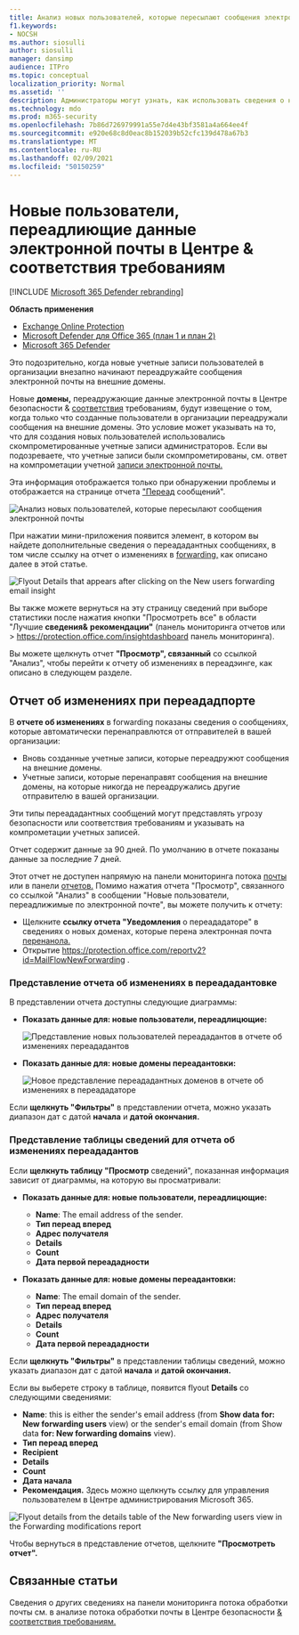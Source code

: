 ```yaml
---
title: Анализ новых пользователей, которые пересылают сообщения электронной почты
f1.keywords:
- NOCSH
ms.author: siosulli
author: siosulli
manager: dansimp
audience: ITPro
ms.topic: conceptual
localization_priority: Normal
ms.assetid: ''
description: Администраторы могут узнать, как использовать сведения о новых пользователях, которые перенаследуют данные электронной почты в Центре безопасности & соответствия требованиям, для изучения того, когда пользователи в своей организации перенаследуют сообщения в новые домены.
ms.technology: mdo
ms.prod: m365-security
ms.openlocfilehash: 7b86d726979991a55e7d4e43bf3581a4a664ee4f
ms.sourcegitcommit: e920e68c8d0eac8b152039b52cfc139d478a67b3
ms.translationtype: MT
ms.contentlocale: ru-RU
ms.lasthandoff: 02/09/2021
ms.locfileid: "50150259"
---
```

# <a name="new-users-forwarding-email-insight-in-the-security--compliance-center"></a>Новые пользователи, переадлиющие данные электронной почты в Центре & соответствия требованиям

[!INCLUDE [Microsoft 365 Defender rebranding](../includes/microsoft-defender-for-office.md)]

**Область применения**
- [Exchange Online Protection](https://go.microsoft.com/fwlink/?linkid=2148611)
- [Microsoft Defender для Office 365 (план 1 и план 2)](https://go.microsoft.com/fwlink/?linkid=2148715)
- [Microsoft 365 Defender](https://go.microsoft.com/fwlink/?linkid=2118804)

Это подозрительно, когда новые учетные записи пользователей в организации внезапно начинают переадружайте сообщения электронной почты на внешние домены.

Новые **домены,** переадружающие данные электронной почты в Центре безопасности & [соответствия](https://protection.office.com) требованиям, будут извещение о том, когда только что созданные пользователи в организации переадружали сообщения на внешние домены. Это условие может указывать на то, что для создания новых пользователей использовались скомпрометированные учетные записи администраторов. Если вы подозреваете, что учетные записи были скомпрометированы, см. ответ на компрометации учетной [записи электронной почты.](responding-to-a-compromised-email-account.md)

Эта информация отображается только при обнаружении проблемы и отображается на странице отчета ["Переад](view-mail-flow-reports.md#forwarding-report) сообщений".

![Анализ новых пользователей, которые пересылают сообщения электронной почты](../../media/mfi-new-users-forwarding-email.png)

При нажатии мини-приложения появится элемент, в котором вы найдете дополнительные сведения о переададантных сообщениях, в том числе ссылку на отчет о изменениях в [forwarding,](#forwarding-modifications-report) как описано далее в этой статье.

![Flyout Details that appears after clicking on the New users forwarding email insight](../../media/mfi-new-users-forwarding-email-details.png)

Вы также можете вернуться на эту страницу  сведений при выборе статистики после нажатия кнопки "Просмотреть все" в области "Лучшие **сведения&** **рекомендации"** (панель мониторинга отчетов или \>  <https://protection.office.com/insightdashboard> панель мониторинга).

Вы можете щелкнуть отчет **"Просмотр", связанный** со ссылкой "Анализ", чтобы перейти к отчету об изменениях в переадэинге, как описано в следующем разделе. 

## <a name="forwarding-modifications-report"></a>Отчет об изменениях при переададпорте

В **отчете об изменениях** в forwarding показаны сведения о сообщениях, которые автоматически перенаправлются от отправителей в вашей организации:

- Вновь созданные учетные записи, которые переадружют сообщения на внешние домены.
- Учетные записи, которые перенаправят сообщения на внешние домены, на которые никогда не переадружались другие отправителю в вашей организации.

Эти типы переададантных сообщений могут представлять угрозу безопасности или соответствия требованиям и указывать на компрометации учетных записей.

Отчет содержит данные за 90 дней. По умолчанию в отчете показаны данные за последние 7 дней.

Этот отчет не доступен напрямую на панели мониторинга потока [почты](mail-flow-insights-v2.md) или в панели [отчетов.](view-mail-flow-reports.md) Помимо нажатия отчета  "Просмотр", связанного  со ссылкой "Анализ" в сообщении "Новые пользователи, переадлижимые по электронной почте", вы можете получить к отчету:

- Щелкните **ссылку отчета "Уведомления** о переададаторе" в сведениях о новых доменах, которые перена электронная почта [перенанола.](mfi-new-domains-being-forwarded-email.md)
- Открытие <https://protection.office.com/reportv2?id=MailFlowNewForwarding> .

### <a name="report-view-for-the-forwarding-modifications-report"></a>Представление отчета об изменениях в переададантовке

В представлении отчета доступны следующие диаграммы:

- **Показать данные для: новые пользователи, переадлицющие:**

  ![Представление новых пользователей переададантов в отчете об изменениях переададантов](../../media/forwarding-modifications-report-new-forwarding-users.png)

- **Показать данные для: новые домены переадантовки:**

  ![Новое представление переададантных доменов в отчете об изменениях в переададаторе](../../media/forwarding-modifications-report-new-forwarded-domains.png)

Если **щелкнуть "Фильтры"** в представлении отчета, можно указать диапазон дат с датой **начала** и **датой окончания.**

### <a name="details-table-view-for-the-forwarding-modifications-report"></a>Представление таблицы сведений для отчета об изменениях переададантов

Если **щелкнуть таблицу "Просмотр** сведений", показанная информация зависит от диаграммы, на которую вы просматривали:

- **Показать данные для: новые пользователи, переадлицющие:**

  - **Name**: The email address of the sender.
  - **Тип переад вперед**
  - **Адрес получателя**
  - **Details**
  - **Count**
  - **Дата первой переададности**

- **Показать данные для: новые домены переадантовки:**

  - **Name**: The email domain of the sender.
  - **Тип переад вперед**
  - **Адрес получателя**
  - **Details**
  - **Count**
  - **Дата первой переададности**

Если **щелкнуть "Фильтры"** в представлении таблицы сведений, можно указать диапазон дат с датой **начала** и **датой окончания.**

Если вы выберете строку в таблице, появится flyout **Details** со следующими сведениями:

- **Name**: this is either the sender's email address (from **Show data for: New forwarding users** view) or the sender's email domain (from Show data **for: New forwarding domains** view).
- **Тип переад вперед**
- **Recipient**
- **Details**
- **Count**
- **Дата начала**
- **Рекомендация.** Здесь можно щелкнуть ссылку для управления пользователем в Центре администрирования Microsoft 365.

![Flyout details from the details table of the New forwarding users view in the Forwarding modifications report](../../media/mfi-forwarding-modifications-report-new-forwarding-users-view-details-table-details.png)

Чтобы вернуться в представление отчетов, щелкните **"Просмотреть отчет".**

## <a name="related-topics"></a>Связанные статьи

Сведения о других сведениях на панели мониторинга потока обработки почты см. в анализе потока обработки почты в Центре безопасности [& соответствия требованиям.](mail-flow-insights-v2.md)

